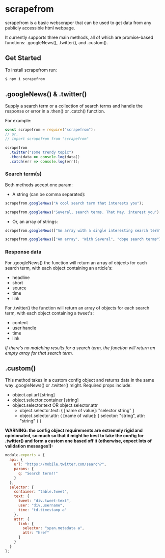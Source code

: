 # scrapefrom

scrapefrom is a basic webscraper that can be used to get data from any publicly accessible html webpage.

It currently supports three main methods, all of which are promise-based functions: .googleNews(), .twitter(), and .custom().

## Get Started

To install scrapefrom run:

```javascript
$ npm i scrapefrom
```

## .googleNews() & .twitter()

Supply a search term or a collection of search terms and handle the response or error in a .then() or .catch() function.

For example:

```javascript
const scrapefrom = require("scrapefrom");
// or,
// import scrapefrom from "scrapefrom"

scrapefrom
  .twitter("some trendy topic")
  .then(data => console.log(data))
  .catch(err => console.log(err));
```

### Search term(s)

Both methods accept one param:

- A string (can be comma separated):

```javascript
scrapefrom.googleNews("A cool search term that interests you");
```

```javascript
scrapefrom.googleNews("Several, search terms, That May, interest you");
```

- Or, an array of strings:

```javascript
scrapefrom.googleNews(["An array with a single interesting search term"]);
```

```javascript
scrapefrom.googleNews(["An array", "With Several", "dope search terms"]);
```

### Response data

For .googleNews() the function will return an array of objects for each search term, with each object containing an article's:

- headline
- short
- source
- time
- link

For .twitter() the function will return an array of objects for each search term, with each object containing a tweet's:

- content
- user handle
- time
- link

_If there's no matching results for a search term, the function will return an empty array for that search term._

## .custom()

This method takes in a custom config object and returns data in the same way .googleNews() or .twitter() might. Required props include:

- object.api.url [string]
- object.selector.container [string]
- object.selector.text OR object.selector.attr
  - object.selector.text: { [name of value]: "selector string" }
  - object.selector.attr: { [name of value]: { selector: "string", attr: "string" } }

**WARNING: the config object requirements are extremely rigid and opinionated, so much so that it might be best to take the config for .twitter() and form a custom one based off it (otherwise, expect lots of validation messages!):**

```javascript
module.exports = {
  api: {
    url: "https://mobile.twitter.com/search?",
    params: {
      q: "Search term!!"
    }
  },
  selector: {
    container: "table.tweet",
    text: {
      tweet: "div.tweet-text",
      user: "div.username",
      time: "td.timestamp a"
    },
    attr: {
      link: {
        selector: "span.metadata a",
        attr: "href"
      }
    }
  }
};
```
